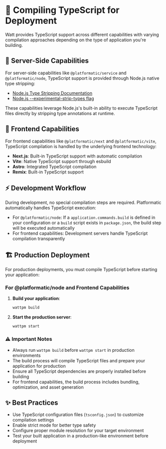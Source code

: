 # 🚀 Compiling TypeScript for Deployment

Watt provides TypeScript support across different capabilities with varying compilation approaches depending on the type of application you're building.

## 🔧 Server-Side Capabilities

For server-side capabilities like `@platformatic/service` and `@platformatic/node`, TypeScript support is provided through Node.js native type stripping:

- [Node.js Type Stripping Documentation](https://nodejs.org/api/typescript.html)
- [Node.js --experimental-strip-types flag](https://nodejs.org/docs/latest/api/cli.html#--experimental-strip-types)

These capabilities leverage Node.js's built-in ability to execute TypeScript files directly by stripping type annotations at runtime.

## 🎨 Frontend Capabilities

For frontend capabilities like `@platformatic/next` and `@platformatic/vite`, TypeScript compilation is handled by the underlying frontend technology:

- **Next.js**: Built-in TypeScript support with automatic compilation
- **Vite**: Native TypeScript support through esbuild
- **Astro**: Integrated TypeScript compilation
- **Remix**: Built-in TypeScript support

## ⚡ Development Workflow

During development, no special compilation steps are required. Platformatic automatically handles TypeScript execution:

- For `@platformatic/node`: If a `application.commands.build` is defined in your configuration or a `build` script exists in `package.json`, the build step will be executed automatically
- For frontend capabilities: Development servers handle TypeScript compilation transparently

## 🏗️ Production Deployment

For production deployments, you must compile TypeScript before starting your application:

### For @platformatic/node and Frontend Capabilities

1. **Build your application**:

   ```bash
   wattpm build
   ```

2. **Start the production server**:
   ```bash
   wattpm start
   ```

### ⚠️ Important Notes

- Always run `wattpm build` before `wattpm start` in production environments
- The build process will compile TypeScript files and prepare your application for production
- Ensure all TypeScript dependencies are properly installed before building
- For frontend capabilities, the build process includes bundling, optimization, and asset generation

## ✨ Best Practices

- Use TypeScript configuration files (`tsconfig.json`) to customize compilation settings
- Enable strict mode for better type safety
- Configure proper module resolution for your target environment
- Test your built application in a production-like environment before deployment
